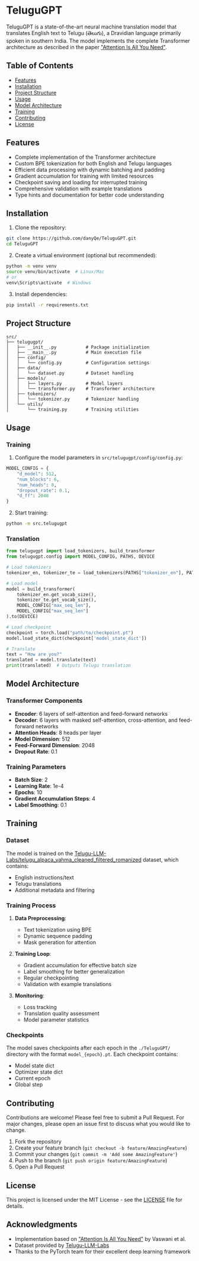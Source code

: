 # TeluguGPT

TeluguGPT is a state-of-the-art neural machine translation model that translates English text to Telugu (తెలుగు), a Dravidian language primarily spoken in southern India. The model implements the complete Transformer architecture as described in the paper ["Attention Is All You Need"](https://arxiv.org/abs/1706.03762).

## Table of Contents
- [Features](#features)
- [Installation](#installation)
- [Project Structure](#project-structure)
- [Usage](#usage)
- [Model Architecture](#model-architecture)
- [Training](#training)
- [Contributing](#contributing)
- [License](#license)

## Features

- Complete implementation of the Transformer architecture
- Custom BPE tokenization for both English and Telugu languages
- Efficient data processing with dynamic batching and padding
- Gradient accumulation for training with limited resources
- Checkpoint saving and loading for interrupted training
- Comprehensive validation with example translations
- Type hints and documentation for better code understanding

## Installation

1. Clone the repository:
```bash
git clone https://github.com/danyQe/TeluguGPT.git
cd TeluguGPT
```

2. Create a virtual environment (optional but recommended):
```bash
python -m venv venv
source venv/bin/activate  # Linux/Mac
# or
venv\Scripts\activate  # Windows
```

3. Install dependencies:
```bash
pip install -r requirements.txt
```

## Project Structure

```
src/
├── telugugpt/
│   ├── __init__.py           # Package initialization
│   ├── __main__.py           # Main execution file
│   ├── config/
│   │   └── config.py         # Configuration settings
│   ├── data/
│   │   └── dataset.py        # Dataset handling
│   ├── models/
│   │   ├── layers.py         # Model layers
│   │   └── transformer.py    # Transformer architecture
│   ├── tokenizers/
│   │   └── tokenizer.py      # Tokenizer handling
│   └── utils/
│       └── training.py       # Training utilities
```

## Usage

### Training

1. Configure the model parameters in `src/telugugpt/config/config.py`:
```python
MODEL_CONFIG = {
    "d_model": 512,
    "num_blocks": 6,
    "num_heads": 8,
    "dropout_rate": 0.1,
    "d_ff": 2048
}
```

2. Start training:
```bash
python -m src.telugugpt
```

### Translation

```python
from telugugpt import load_tokenizers, build_transformer
from telugugpt.config import MODEL_CONFIG, PATHS, DEVICE

# Load tokenizers
tokenizer_en, tokenizer_te = load_tokenizers(PATHS["tokenizer_en"], PATHS["tokenizer_te"])

# Load model
model = build_transformer(
    tokenizer_en.get_vocab_size(),
    tokenizer_te.get_vocab_size(),
    MODEL_CONFIG["max_seq_len"],
    MODEL_CONFIG["max_seq_len"]
).to(DEVICE)

# Load checkpoint
checkpoint = torch.load("path/to/checkpoint.pt")
model.load_state_dict(checkpoint['model_state_dict'])

# Translate
text = "How are you?"
translated = model.translate(text)
print(translated)  # Outputs Telugu translation
```

## Model Architecture

### Transformer Components
- **Encoder**: 6 layers of self-attention and feed-forward networks
- **Decoder**: 6 layers with masked self-attention, cross-attention, and feed-forward networks
- **Attention Heads**: 8 heads per layer
- **Model Dimension**: 512
- **Feed-Forward Dimension**: 2048
- **Dropout Rate**: 0.1

### Training Parameters
- **Batch Size**: 2
- **Learning Rate**: 1e-4
- **Epochs**: 10
- **Gradient Accumulation Steps**: 4
- **Label Smoothing**: 0.1

## Training

### Dataset
The model is trained on the [Telugu-LLM-Labs/telugu_alpaca_yahma_cleaned_filtered_romanized](https://huggingface.co/datasets/Telugu-LLM-Labs/telugu_alpaca_yahma_cleaned_filtered_romanized) dataset, which contains:
- English instructions/text
- Telugu translations
- Additional metadata and filtering

### Training Process
1. **Data Preprocessing**:
   - Text tokenization using BPE
   - Dynamic sequence padding
   - Mask generation for attention

2. **Training Loop**:
   - Gradient accumulation for effective batch size
   - Label smoothing for better generalization
   - Regular checkpointing
   - Validation with example translations

3. **Monitoring**:
   - Loss tracking
   - Translation quality assessment
   - Model parameter statistics

### Checkpoints
The model saves checkpoints after each epoch in the `./TeluguGPT/` directory with the format `model_{epoch}.pt`. Each checkpoint contains:
- Model state dict
- Optimizer state dict
- Current epoch
- Global step

## Contributing

Contributions are welcome! Please feel free to submit a Pull Request. For major changes, please open an issue first to discuss what you would like to change.

1. Fork the repository
2. Create your feature branch (`git checkout -b feature/AmazingFeature`)
3. Commit your changes (`git commit -m 'Add some AmazingFeature'`)
4. Push to the branch (`git push origin feature/AmazingFeature`)
5. Open a Pull Request

## License

This project is licensed under the MIT License - see the [LICENSE](LICENSE) file for details.

## Acknowledgments

- Implementation based on ["Attention Is All You Need"](https://arxiv.org/abs/1706.03762) by Vaswani et al.
- Dataset provided by [Telugu-LLM-Labs](https://huggingface.co/Telugu-LLM-Labs)
- Thanks to the PyTorch team for their excellent deep learning framework
